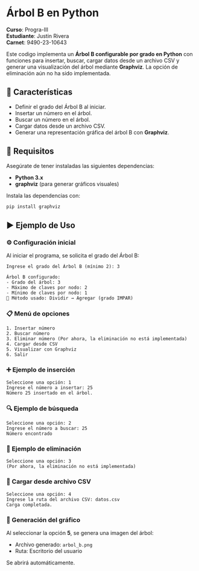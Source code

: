# Árbol B en Python

**Curso**: Progra-III  
**Estudiante**: Justin Rivera  
**Carnet**: 9490-23-10643

Este codigo implementa un **Árbol B configurable por grado en Python** con funciones para insertar, buscar, cargar datos desde un archivo CSV y generar una visualización del árbol mediante **Graphviz**. La opción de eliminación aún no ha sido implementada.

## 📌 Características

- Definir el grado del Árbol B al iniciar.
- Insertar un número en el árbol.
- Buscar un número en el árbol.
- Cargar datos desde un archivo CSV.
- Generar una representación gráfica del árbol B con **Graphviz**.

## 🧰 Requisitos

Asegúrate de tener instaladas las siguientes dependencias:

- **Python 3.x**
- **graphviz** (para generar gráficos visuales)

Instala las dependencias con:

```bash
pip install graphviz
```

## ▶️ Ejemplo de Uso

### ⚙️ Configuración inicial

Al iniciar el programa, se solicita el grado del Árbol B:

```
Ingrese el grado del Árbol B (mínimo 2): 3

Árbol B configurado:
- Grado del árbol: 3
- Máximo de claves por nodo: 2
- Mínimo de claves por nodo: 1
🔶 Método usado: Dividir → Agregar (grado IMPAR)
```

### 📋 Menú de opciones

```
1. Insertar número
2. Buscar número
3. Eliminar número (Por ahora, la eliminación no está implementada)
4. Cargar desde CSV
5. Visualizar con Graphviz
6. Salir
```

### ➕ Ejemplo de inserción

```
Seleccione una opción: 1
Ingrese el número a insertar: 25
Número 25 insertado en el árbol.
```

### 🔍 Ejemplo de búsqueda

```
Seleccione una opción: 2
Ingrese el número a buscar: 25
Número encontrado
```

### 🚫 Ejemplo de eliminación

```
Seleccione una opción: 3
(Por ahora, la eliminación no está implementada)
```

### 📂 Cargar desde archivo CSV

```
Seleccione una opción: 4
Ingrese la ruta del archivo CSV: datos.csv
Carga completada.
```

### 🌳 Generación del gráfico

Al seleccionar la opción **5**, se genera una imagen del árbol:

- Archivo generado: `arbol_b.png`
- Ruta: Escritorio del usuario

Se abrirá automáticamente.



